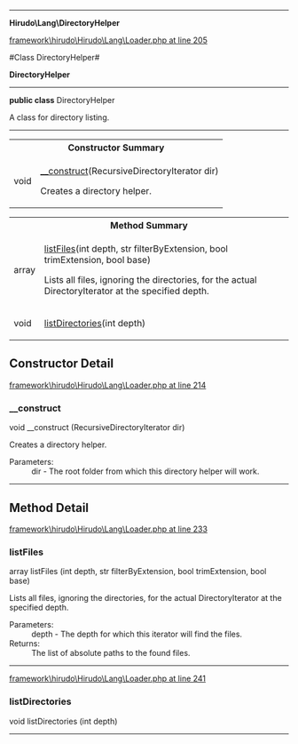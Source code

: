 

- - -

**Hirudo\Lang\DirectoryHelper**


<a href="https://github.com/JeyDotC/Hirudo/blob/master/framework/hirudo/Hirudo/Lang/Loader.php#L205" target='_blank'>framework\hirudo\Hirudo\Lang\Loader.php at line 205</a>

#Class DirectoryHelper#

**DirectoryHelper**




- - -

<p><strong>public  class</strong> <span>DirectoryHelper</span></p>

<div class="comment" id="overview_description"><p>A class for directory listing.</p></div>



<hr />

<table id="summary_constructor">
<tr><th colspan="2">Constructor Summary</th></tr>
<tr>
<td><span class='k'></span> <span class='nx'>void</span></td>
<td class="description"><p class="name"><a href="#__construct">__construct</a>(RecursiveDirectoryIterator dir)</p><p class="description">Creates a directory helper.</p></td>
</tr>
</table>

<table id="summary_method">
<tr><th colspan="2">Method Summary</th></tr>
<tr>
<td><span class='k'></span> <span class='nx'>array</span></td>
<td class="description"><p class="name"><a href="#listfiles">listFiles</a>(int depth, str filterByExtension, bool trimExtension, bool base)</p><p class="description">Lists all files, ignoring the directories, for the actual DirectoryIterator
at the specified depth.</p></td>
</tr>
<tr>
<td><span class='k'></span> <span class='nx'>void</span></td>
<td class="description"><p class="name"><a href="#listdirectories">listDirectories</a>(int depth)</p></td>
</tr>
</table>

<h2>Constructor Detail</h2>


<a href="https://github.com/JeyDotC/Hirudo/blob/master/framework/hirudo/Hirudo/Lang/Loader.php#L214" target='_blank'>framework\hirudo\Hirudo\Lang\Loader.php at line 214</a>

<h3 id="__construct">__construct</h3>
<span class='k'></span> <span class='nx'>void</span> <span class='nf'>__construct</span> (RecursiveDirectoryIterator dir)

<div class="details">
<p>Creates a directory helper.</p><dl>
<dt>Parameters:</dt>
<dd>dir - The root folder from which this directory helper will work.</dd>
</dl>

</div>

- - -

<h2 id="detail_method">Method Detail</h2>

<a href="https://github.com/JeyDotC/Hirudo/blob/master/framework/hirudo/Hirudo/Lang/Loader.php#L233" target='_blank'>framework\hirudo\Hirudo\Lang\Loader.php at line 233</a>

<h3 id="listFiles()">listFiles</h3>
<span class='k'></span> <span class='nx'>array</span> <span class='nf'>listFiles</span> (int depth, str filterByExtension, bool trimExtension, bool base)

<div class="details">
<p>Lists all files, ignoring the directories, for the actual DirectoryIterator
at the specified depth.</p><dl>
<dt>Parameters:</dt>
<dd>depth - The depth for which this iterator will find the files.</dd>
<dt>Returns:</dt>
<dd>The list of absolute paths to the found files.</dd>
</dl>

</div>

- - -


<a href="https://github.com/JeyDotC/Hirudo/blob/master/framework/hirudo/Hirudo/Lang/Loader.php#L241" target='_blank'>framework\hirudo\Hirudo\Lang\Loader.php at line 241</a>

<h3 id="listDirectories()">listDirectories</h3>
<span class='k'></span> <span class='nx'>void</span> <span class='nf'>listDirectories</span> (int depth)

<div class="details">

</div>

- - -

